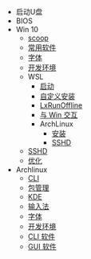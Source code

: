 - 启动U盘
- BIOS
- Win 10
  - [scoop](win/scoop.md)
  - [常用软件](win/software.md)
  - [字体](win/fonts.md)
  - [开发环境](win/coding.md)
  - WSL
    - [启动](win/wsl/startup.md)
    - [自定义安装](win/wsl/custom-install.md)
    - [LxRunOffline](win/wsl/lxrunoffline.md)
    - [与 Win 交互](win/wsl/interact-with-win.md)
    - ArchLinux
      - [安装](win/wsl/archlinux/install.md)
      - [SSHD](win/wsl/archlinux/sshd.md)
  - [SSHD](win/sshd.md)
  - [优化](win/optimization.md)
- Archlinux
  - [CLI](archlinux/cli.md)
  - [包管理](archlinux/pkg.md)
  - [KDE](archlinux/kde.md)
  - [输入法](archlinux/input.md)
  - [字体](archlinux/fonts.md)
  - [开发环境](archlinux/coding.md)
  - [CLI 软件](archlinux/cli-software.md)
  - [GUI 软件](archlinux/gui-software.md)
